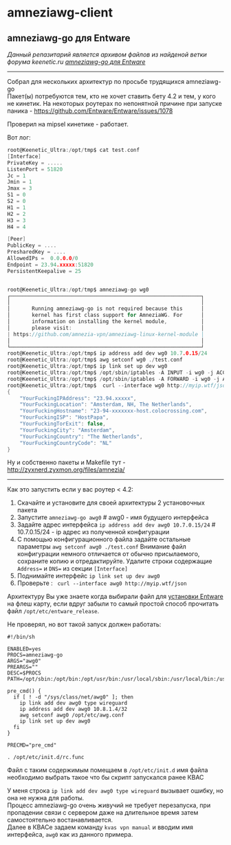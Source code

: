 # amneziawg-client
## amneziawg-go для Entware

_Данный репазитарий является архивом файлов из найденой ветки форума keenetic.ru
[amneziawg-go для Entware](https://forum.keenetic.ru/topic/18794-amneziawg-go-%D0%B4%D0%BB%D1%8F-entware/)_


---
Собрал для нескольких архитектур по просьбе трудящихся amneziawg-go  
Пакет(ы) потребуются тем, кто не хочет ставить бету 4.2 и тем, у кого не кинетик. На некоторых роутерах по непонятной причине при запуске паника - https://github.com/Entware/Entware/issues/1078

Проверил на mipsel кинетике - работает.

Вот лог:
```c
root@Keenetic_Ultra:/opt/tmp$ cat test.conf
[Interface]
PrivateKey = .....
ListenPort = 51820
Jc = 1
Jmin = 1
Jmax = 3
S1 = 0
S2 = 0
H1 = 1
H2 = 2
H3 = 3
H4 = 4

[Peer]
PublicKey = ....
PresharedKey = ....
AllowedIPs =  0.0.0.0/0
Endpoint = 23.94.xxxxx:51820
PersistentKeepalive = 25


root@Keenetic_Ultra:/opt/tmp$ amneziawg-go wg0
┌──────────────────────────────────────────────────────────────┐
│                                                              │
│       Running amneziawg-go is not required because this      │
│       kernel has first class support for AmneziaWG. For      │
│       information on installing the kernel module,           │
│       please visit:                                          │
| https://github.com/amnezia-vpn/amneziawg-linux-kernel-module │
│                                                              │
└──────────────────────────────────────────────────────────────┘
root@Keenetic_Ultra:/opt/tmp$ ip address add dev wg0 10.7.0.15/24
root@Keenetic_Ultra:/opt/tmp$ awg setconf wg0 ./test.conf
root@Keenetic_Ultra:/opt/tmp$ ip link set up dev wg0
root@Keenetic_Ultra:/opt/tmp$ /opt/sbin/iptables -A INPUT -i wg0 -j ACCEPT
root@Keenetic_Ultra:/opt/tmp$ /opt/sbin/iptables -A FORWARD -i wg0 -j ACCEPT
root@Keenetic_Ultra:/opt/tmp$  curl --interface wg0 http://myip.wtf/json
{
    "YourFuckingIPAddress": "23.94.xxxxx",
    "YourFuckingLocation": "Amsterdam, NH, The Netherlands",
    "YourFuckingHostname": "23-94-xxxxxxx-host.colocrossing.com",
    "YourFuckingISP": "HostPapa",
    "YourFuckingTorExit": false,
    "YourFuckingCity": "Amsterdam",
    "YourFuckingCountry": "The Netherlands",
    "YourFuckingCountryCode": "NL"
}
```
Ну и собственно пакеты и Makefile тут - http://zyxnerd.zyxmon.org/files/amnezia/

---
Как это запустить если у вас роутер < 4.2:
1. Скачайте и установите для своей архитектуры 2 установочных пакета
2. Запустите `amneziawg-go awg0`  # awg0 - имя будущего интерфейса
3. Задайте адрес интерфейса `ip address add dev awg0 10.7.0.15/24` # 10.7.0.15/24 - ip адрес из полученной конфигурации
4. С помощью конфигурационного файла задайте остальные параметры `awg setconf awg0 ./test.conf`
   Внимание файл конфигурации немного отличается от обычно присылаемого, сохраните копию и отредактируйте.
   Удалите строки содержащие `Address=` и `DNS=` из секции `[Interface]`
6. Поднимайте интерфейс `ip link set up dev awg0`
7. Проверьте : ` curl --interface awg0 http://myip.wtf/json`   

Архитектуру Вы уже знаете когда выбирали файл для [установки Entware](https://help.keenetic.com/hc/ru/articles/360021214160-%D0%A3%D1%81%D1%82%D0%B0%D0%BD%D0%BE%D0%B2%D0%BA%D0%B0-%D1%81%D0%B8%D1%81%D1%82%D0%B5%D0%BC%D1%8B-%D0%BF%D0%B0%D0%BA%D0%B5%D1%82%D0%BE%D0%B2-%D1%80%D0%B5%D0%BF%D0%BE%D0%B7%D0%B8%D1%82%D0%BE%D1%80%D0%B8%D1%8F-Entware-%D0%BD%D0%B0-USB-%D0%BD%D0%B0%D0%BA%D0%BE%D0%BF%D0%B8%D1%82%D0%B5%D0%BB%D1%8C) на флеш карту, если вдруг забыли то самый простой способ прочитать файл `/opt/etc/entware_release`.


Не проверял, но вот такой запуск должен работать:
```
#!/bin/sh

ENABLED=yes
PROCS=amneziawg-go
ARGS="awg0"
PREARGS=""
DESC=$PROCS
PATH=/opt/sbin:/opt/bin:/opt/usr/bin:/usr/local/sbin:/usr/local/bin:/usr/sbin:/usr/bin:/sbin:/bin

pre_cmd() {
  if [ ! -d "/sys/class/net/awg0" ]; then
    ip link add dev awg0 type wireguard
    ip address add dev awg0 10.8.1.4/32
    awg setconf awg0 /opt/etc/awg.conf
    ip link set up dev awg0
  fi
}

PRECMD="pre_cmd"

. /opt/etc/init.d/rc.func
```
Файл с таким содержимым помещаем в `/opt/etc/init.d` имя файла необходимо выбрать такое что бы скрипт запускался ранее КВАС

У меня строка `ip link add dev awg0 type wireguard` вызывает ошибку, но она не нужна для работы.  
Процесс amneziawg-go очень живучий не требует перезапуска, при пропадении связи с сервером даже на длительное время затем самостоятельно востанавливается.  
Далее в КВАСе задаем команду `kvas vpn manual` и вводим имя интерфейса, `awg0` как из данного примера.
